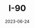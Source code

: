 ---
title: "I-90"
cc-type: highway
date: 2023-06-24
hashtag: i-90
near:
  - Columbia River
  - Keechelus Lake
  - Snoqualmie Tunnel
  - The Gorge
tags:
  - highway
---